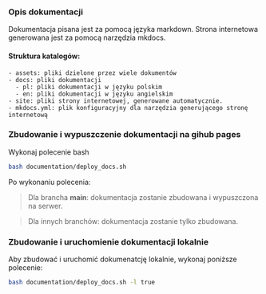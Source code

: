 
### Opis dokumentacji
Dokumentacja pisana jest za pomocą języka markdown.
Strona internetowa generowana jest za pomocą narzędzia mkdocs.
#### Struktura katalogów:
```
- assets: pliki dzielone przez wiele dokumentów
- docs: pliki dokumentacji
  - pl: pliki dokumentacji w języku polskim
  - en: pliki dokumentacji w języku angielskim
- site: pliki strony internetowej, generowane automatycznie.
- mkdocs.yml: plik konfiguracyjny dla narzędzia generującego stronę internetową
```

### Zbudowanie i wypuszczenie dokumentacji na gihub pages
Wykonaj polecenie bash 
```sh
bash documentation/deploy_docs.sh
```

Po wykonaniu polecenia:
> Dla brancha **main**:  dokumentacja zostanie zbudowana i wypuszczona na serwer.

> Dla innych branchów: dokumentacja zostanie tylko zbudowana.


### Zbudowanie i uruchomienie dokumentacji lokalnie
Aby zbudować i uruchomić dokumenatcję lokalnie, wykonaj poniższe polecenie:
```sh
bash documentation/deploy_docs.sh -l true
```
